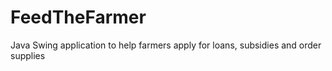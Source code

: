 # FeedTheFarmer
 Java Swing application to help farmers apply for loans, subsidies and order supplies
